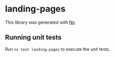# landing-pages

This library was generated with [Nx](https://nx.dev).

## Running unit tests

Run `nx test landing-pages` to execute the unit tests.
